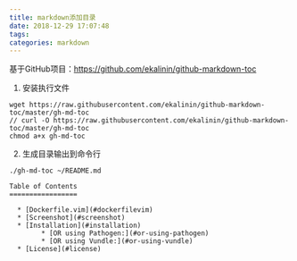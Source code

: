 ```yaml
---
title: markdown添加目录
date: 2018-12-29 17:07:48
tags: 
categories: markdown
---
```


基于GitHub项目：https://github.com/ekalinin/github-markdown-toc

1. 安装执行文件

```
wget https://raw.githubusercontent.com/ekalinin/github-markdown-toc/master/gh-md-toc
// curl -O https://raw.githubusercontent.com/ekalinin/github-markdown-toc/master/gh-md-toc
chmod a+x gh-md-toc
```

2. 生成目录输出到命令行

```
./gh-md-toc ~/README.md

Table of Contents
=================

  * [Dockerfile.vim](#dockerfilevim)
  * [Screenshot](#screenshot)
  * [Installation](#installation)
        * [OR using Pathogen:](#or-using-pathogen)
        * [OR using Vundle:](#or-using-vundle)
  * [License](#license)
```